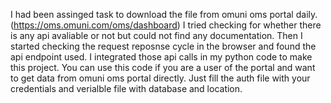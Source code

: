 I had been assinged task to download the file from omuni oms portal daily. (https://oms.omuni.com/oms/dashboard)
I tried checking for whether there is any api avaliable or not but could not find any documentation.
Then I started checking the request reposnse cycle in the browser and found the api endpoint used.
I integrated those api calls in my python code to make this project.
You can use this code if you are a user of the portal and want to get data from omuni oms portal directly.
Just fill the auth file with your credentials and verialble file with database and location.
